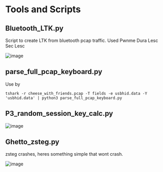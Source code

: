 # Tools and Scripts

## Bluetooth_LTK.py

Script to create LTK from bluetooth pcap traffic. Used Pwnme Dura Lesc Sec Lesc

![image](https://github.com/user-attachments/assets/91b2e610-a1f6-4724-84db-75d9b91de4c8)


## parse_full_pcap_keyboard.py

Use by

`tshark -r cheese_with_friends.pcap -T fields -e usbhid.data -Y 'usbhid.data' | python3 parse_full_pcap_keyboard.py`


## P3_random_session_key_calc.py

![image](https://user-images.githubusercontent.com/50979196/208254847-2ea6c06d-db2c-49ea-9f1e-60f1fa61e7ec.png)


## Ghetto_zsteg.py

zsteg crashes, heres something simple that wont crash.

![image](https://github.com/user-attachments/assets/8ba780a5-490b-40a2-830e-05ce858c22bf)





